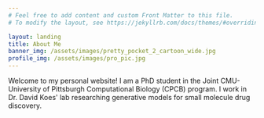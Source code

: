 ```yaml
---
# Feel free to add content and custom Front Matter to this file.
# To modify the layout, see https://jekyllrb.com/docs/themes/#overriding-theme-defaults

layout: landing
title: About Me
banner_img: /assets/images/pretty_pocket_2_cartoon_wide.jpg
profile_img: /assets/images/pro_pic.jpg
---
```

Welcome to my personal website! I am a PhD student in the Joint CMU-University of Pittsburgh Computational Biology (CPCB) program.
I work in Dr. David Koes' lab researching generative models for small molecule drug discovery.